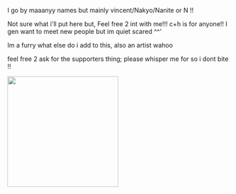 <p>I go by maaanyy names but mainly vincent/Nakyo/Nanite or N !! </p>
<p>Not sure what i'll put here but, Feel free 2 int with me!!! c+h is for anyone!! I gen want to meet new people but im quiet scared ^^'</p> 
<p>Im a furry what else do i add to this, also an artist wahoo</p>
<p>feel free 2 ask for the supporters thing; please whisper me for so i dont bite !! </p>
<p>    <img src="https://f2.toyhou.se/file/f2-toyhou-se/images/79905897_jslUttBkMMzhnbt.png" class="align-self-center float-right" style="width: 250px;">
</p>
